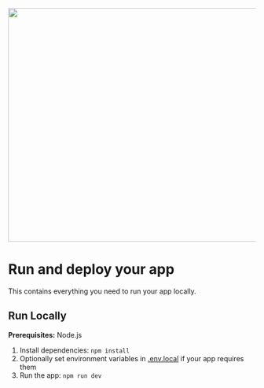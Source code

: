 <div align="center">
<img width="1200" height="475" alt="GHBanner" src="https://github.com/user-attachments/assets/0aa67016-6eaf-458a-adb2-6e31a0763ed6" />
</div>

# Run and deploy your app

This contains everything you need to run your app locally.

 

## Run Locally

**Prerequisites:**  Node.js


1. Install dependencies:
   `npm install`
2. Optionally set environment variables in [.env.local](.env.local) if your app requires them
3. Run the app:
   `npm run dev`
